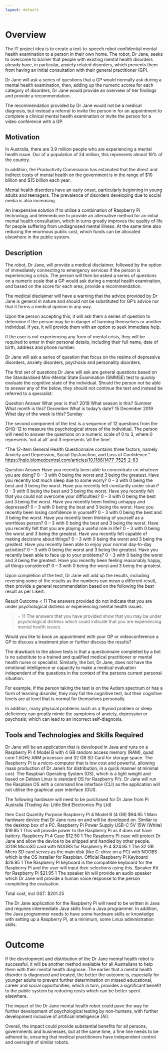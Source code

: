 ```yaml
---
layout: default
---
```


# Overview

The IT project idea is to create a text-to-speech robot confidential mental health examination to a person in their own home. The robot, Dr Jane, seeks to overcome to barrier that people with existing mental health disorders already have, in particular, anxiety related disorders, which prevents them from having an initial consultation with their general practitioner (GP).

Dr Jane will ask a series of questions that a GP would normally ask during a mental health examination, then, adding up the numeric scores for each category of disorders, Dr Jane would provide an overview of her findings and provide a recommendation.

The recommendation provided by Dr Jane would not be a medical diagnosis, but instead a referral to invite the person in for an appointment to complete a clinical mental health examination or invite the person for a video conference with a GP.

## Motivation

In Australia, there are 3.9 million people who are experiencing a mental health issue. Our of a population of 24 million, this represents almost 16% of the country.

In addition, the Productivity Commission has estimated that the direct and indirect costs of mental health on the government is in the range of $10 billion and $15 billion each year.

Mental health disorders have an early onset, particularly beginning in young adults and teenagers. The prevalence of disorders developing due to social media is also increasing <fact something here> 

An inexpensive solution if to utilise a combination of Raspberry Pi technology and telemedicine to provide an alternative method for an initial mental health consultation, which in turns greatly improves the quality of life for people suffering from undiagnosed mental illness. At the same time also reducing the enormous public cost, which funds can be allocated elsewhere in the public system.

## Description

The robot, Dr Jane, will provide a medical disclaimer, followed by the option of immediately connecting to emergency services if the person is experiencing a crisis. The person will then be asked a series of questions on a numeric scale that a GP would ask during a mental health examination, and based on the score for each area, provide a recommendation.

The medical disclaimer will have a warning that the advice provided by Dr Jane is general in nature and should not be substituted for GP’s advice nor that it forms a medical opinion in any way.

Upon the person accepting this, it will ask them a series of question to determine if the person may be in danger of harming themselves or another individual. If yes, it will provide them with an option to seek immediate help.

If the user is not experiencing any form of mental crisis, they will be required to enter in their personal details, including their full name, date of birth, address and phone number.

Dr Jane will ask a series of question that focus on the realms of depressive disorders, anxiety disorders, psychosis and personality disorders. 

The first set of questions Dr Jane will ask are general questions based on the Standardised Mini-Mental State Examination (SMMSE) test to quickly evaluate the cognitive state of the individual. Should the person not be able to answer any of the below, they should not continue the test and instead be referred to a specialist:

Question	Answer
What year is this?	2019
What season is this?	Summer
What month is this?	December
What is today’s date?	15 December 2019
What day of the week is this?	Sunday

The second component of the test is a sequence of 12 questions from the GHQ-12 to measure the psychological stress of the individual. The person will need to answer the questions on a numeric scale of 0 to 3, where 0 represents ‘not at all’ and 3 represents ‘all the time’.

“The 12-item General Health Questionnaire contains three factors, namely Anxiety and Depression, Social Dysfunction, and Loss of Confidence.”  https://hqlo.biomedcentral.com/articles/10.1186/1477-7525-2-63 

Question	Answer
Have you recently been able to concentrate on whatever you are doing?	0 – 3 with 0 being the worst and 3 being the greatest.
Have you recently lost much sleep due to some worry?
	0 – 3 with 0 being the best and 3 being the worst.
Have you recently felt constantly under strain?	0 – 3 with 0 being the best and 3 being the worst.
Have you recently felt that you could not overcome your difficulties?	0 – 3 with 0 being the best and 3 being the worst.
Have you recently been feeling unhappy and depressed?	0 – 3 with 0 being the best and 3 being the worst.
Have you recently been losing confidence in yourself?	0 – 3 with 0 being the best and 3 being the worst.
Have you recently been thinking of yourself as a worthless person?	0 – 3 with 0 being the best and 3 being the worst.
Have you recently felt that you are playing a useful role in life?	0 – 3 with 0 being the worst and 3 being the greatest.
Have you recently felt capable of making decisions about things?	0 – 3 with 0 being the worst and 3 being the greatest.
Have you recently been able to enjoy your normal day-to-day activities?	0 – 3 with 0 being the worst and 3 being the greatest.
Have you recently been able to face up to your problems?	0 – 3 with 0 being the worst and 3 being the greatest.
Have you recently been feeling reasonably happy, all things considered?	0 – 3 with 0 being the worst and 3 being the greatest.

Upon completion of the test, Dr Jane will add up the results, including reversing some of the results as the numbers can mean a different result, then provide a general recommendation based on the following the best result as per Likert:

Result	Outcome
< 11	The answers provided do not indicate that you are under psychological distress or experiencing mental health issues.
>= 11	The answers that you have provided show that you may be under psychological distress which could indicate that you are experiencing mental health issues.

Would you like to book an appointment with your GP or videoconference a GP to discuss a treatment plan or further discuss the results?

The drawback to the above tests is that a questionnaire completed by a bot is no substitute to a trained and qualified medical practitioner or mental health nurse or specialist. Similarly, the bot, Dr Jane, does not have the emotional intelligence or capacity to make a medical evaluation independent of the questions in the context of the persons current personal situation.

For example, if the person taking the test is on the Autism spectrum or has a form of learning disorder, they may fail the cognitive test, but their cognitive levels are at level that is normal for themselves personally.

In addition, many physical problems such as a thyroid problem or sleep deficiency can greatly mimic the symptoms of anxiety, depression or psychosis; which can lead to an incorrect self-diagnosis.

## Tools and Technologies and Skills Required

Dr Jane will be an application that is developed in Java and runs on a Raspberry Pi 4 Model B with 4 GB random access memory (RAM), quad core 1.5GHz ARM processor and 32 GB SD Card for storage space. The Raspberry Pi is a micro-computer that is low cost and powerful, allowing mass production of Dr Jane’s for distribution, in a quick manner at minimal cost. The Raspbian Operating System (OS), which is a light weight and based on Debian Linux is standard OS for Raspberry Pi’s. Dr Jane will run the Raspbian OS with a command line interface (CLI) as the application will not utilise the graphical user interface (GUI).

The following hardware will need to be purchased for Dr Jane from Pi Australia (Trading As: Little Bird Electronics Pty Ltd)

Item	Cost	Quantity	Purpose
Raspberry Pi 4 Model B (4 GB)	$94.95	1	Main hardware device that Dr Jane runs on and will be developed on. Similar to the desktop box of a PC.
Raspberry Pi Power Supply USB-C 5V 15W (White)	$19.95	1	This will provide power to the Raspberry Pi as it does not have battery.
Raspberry Pi 4 Case	$12.50	1	The Raspberry Pi case will protect Dr Jane and allow the device to be shipped and handled by other people.
32GB MicroSD card with NOOBS for Raspberry Pi 4	$24.95	1	The 32 GB Micro SD card serves as the main disk (like C: drive on a PC) with NOOBS which is the OS installer for Raspbian.
Official Raspberry Pi Keyboard	$26.95	1	The Raspberry Pi keyboard is the compatible keyboard for the Raspberry Pi and the user will input their selections using this.
Speaker Kit for Raspberry Pi	$21.95	1	The speaker kit will provide an audio speaker which Dr Jane will provide a human voice response to the person completing the evaluation.

Total cost, incl GST: $201.25

The Dr Jane application for the Raspberry Pi will need to be written in Java and requires intermediate Java skills from a Java programmer. In addition, the Java programmer needs to have some hardware skills or knowledge with setting up a Raspberry Pi, at a minimum, some Linux administration skills.

# Outcome

If the development and distribution of the Dr Jane mental health robot is successful, it will be another method available for all Australians to help them with their mental health diagnose. The earlier that a mental health disorder is diagnosed and treated, the better the outcome is, especially for younger adults to prevent further determination on missed educational, career and social opportunities; which in turn, provides a significant benefit to the public system by reducing costs which can be better spent elsewhere.

The impact of the Dr Jane mental health robot could pave the way for further development of psychological testing by non-humans, with further development inclusive of artificial intelligence (AI).

Overall, the impact could provide substantial benefits for all persons, governments and businesses, but at the same time, a fine line needs to be adhered to, ensuring that medical practitioners have independent control and oversight of similar robots.


